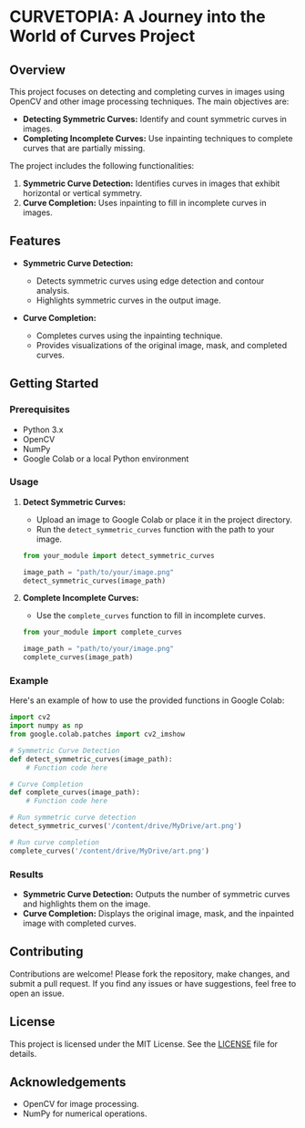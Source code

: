 # CURVETOPIA: A Journey into the World of Curves Project

## Overview

This project focuses on detecting and completing curves in images using OpenCV and other image processing techniques. The main objectives are:

- **Detecting Symmetric Curves:** Identify and count symmetric curves in images.
- **Completing Incomplete Curves:** Use inpainting techniques to complete curves that are partially missing.

The project includes the following functionalities:
1. **Symmetric Curve Detection:** Identifies curves in images that exhibit horizontal or vertical symmetry.
2. **Curve Completion:** Uses inpainting to fill in incomplete curves in images.

## Features

- **Symmetric Curve Detection:**
  - Detects symmetric curves using edge detection and contour analysis.
  - Highlights symmetric curves in the output image.

- **Curve Completion:**
  - Completes curves using the inpainting technique.
  - Provides visualizations of the original image, mask, and completed curves.

## Getting Started

### Prerequisites

- Python 3.x
- OpenCV
- NumPy
- Google Colab or a local Python environment

### Usage

1. **Detect Symmetric Curves:**

   - Upload an image to Google Colab or place it in the project directory.
   - Run the `detect_symmetric_curves` function with the path to your image.

   ```python
   from your_module import detect_symmetric_curves

   image_path = "path/to/your/image.png"
   detect_symmetric_curves(image_path)
   ```

2. **Complete Incomplete Curves:**

   - Use the `complete_curves` function to fill in incomplete curves.

   ```python
   from your_module import complete_curves

   image_path = "path/to/your/image.png"
   complete_curves(image_path)
   ```

### Example

Here's an example of how to use the provided functions in Google Colab:

```python
import cv2
import numpy as np
from google.colab.patches import cv2_imshow

# Symmetric Curve Detection
def detect_symmetric_curves(image_path):
    # Function code here

# Curve Completion
def complete_curves(image_path):
    # Function code here

# Run symmetric curve detection
detect_symmetric_curves('/content/drive/MyDrive/art.png')

# Run curve completion
complete_curves('/content/drive/MyDrive/art.png')
```

### Results

- **Symmetric Curve Detection:** Outputs the number of symmetric curves and highlights them on the image.
- **Curve Completion:** Displays the original image, mask, and the inpainted image with completed curves.

## Contributing

Contributions are welcome! Please fork the repository, make changes, and submit a pull request. If you find any issues or have suggestions, feel free to open an issue.

## License

This project is licensed under the MIT License. See the [LICENSE](LICENSE) file for details.

## Acknowledgements

- OpenCV for image processing.
- NumPy for numerical operations.

